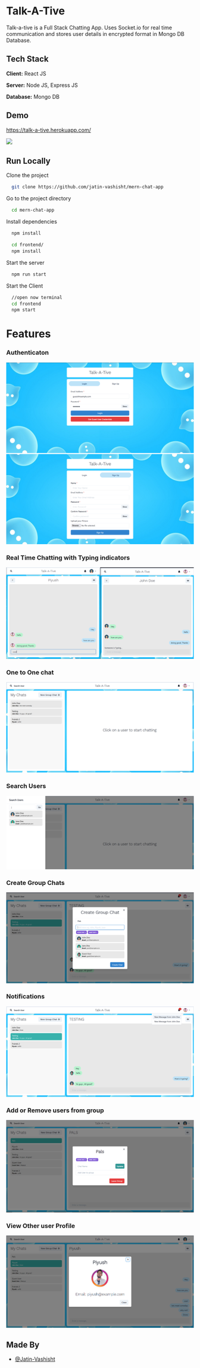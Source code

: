 
# Talk-A-Tive

Talk-a-tive is a Full Stack Chatting App.
Uses Socket.io for real time communication and stores user details in encrypted format in Mongo DB Database.
## Tech Stack

**Client:** React JS

**Server:** Node JS, Express JS

**Database:** Mongo DB
  
## Demo

https://talk-a-tive.herokuapp.com/

![](https://github.com/jatin-vashisht/mern-chat-app/blob/master/screenshots/group%20%2B%20notif.PNG)
## Run Locally

Clone the project

```bash
  git clone https://github.com/jatin-vashisht/mern-chat-app
```

Go to the project directory

```bash
  cd mern-chat-app
```

Install dependencies

```bash
  npm install
```

```bash
  cd frontend/
  npm install
```

Start the server

```bash
  npm run start
```
Start the Client

```bash
  //open now terminal
  cd frontend
  npm start
```

  
# Features

### Authenticaton
![](https://github.com/jatin-vashisht/Talkative/blob/master/screenshots/login.PNG)
![](https://github.com/jatin-vashisht/Talkative/blob/master/screenshots/signup.PNG)
### Real Time Chatting with Typing indicators
![](https://github.com/jatin-vashisht/Talkative/blob/master/screenshots/real-time.PNG)
### One to One chat
![](https://github.com/jatin-vashisht/Talkative/blob/master/screenshots/mainscreen.PNG)
### Search Users
![](https://github.com/jatin-vashisht/Talkative/blob/master/screenshots/search.PNG)
### Create Group Chats
![](https://github.com/jatin-vashisht/Talkative/blob/master/screenshots/new%20grp.PNG)
### Notifications 
![](https://github.com/jatin-vashisht/Talkative/blob/master/screenshots/group%20%2B%20notif.PNG)
### Add or Remove users from group
![](https://github.com/jatin-vashisht/Talkative/blob/master/screenshots/add%20rem.PNG)
### View Other user Profile
![](https://github.com/jatin-vashisht/Talkative/blob/master/screenshots/profile.PNG)
## Made By

- [@Jatin-Vashisht](https://github.com/jatin-vashisht)

  
